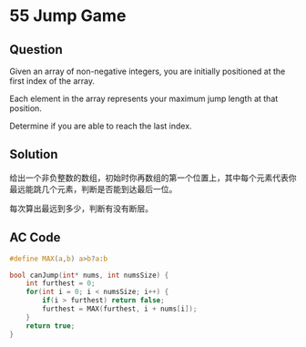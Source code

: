 # 55 Jump Game 

## Question

Given an array of non-negative integers, you are initially positioned at the first index of the array.

Each element in the array represents your maximum jump length at that position.

Determine if you are able to reach the last index.

## Solution

给出一个非负整数的数组，初始时你再数组的第一个位置上，其中每个元素代表你最远能跳几个元素，判断是否能到达最后一位。

每次算出最远到多少，判断有没有断层。

## AC Code 
```c 
#define MAX(a,b) a>b?a:b

bool canJump(int* nums, int numsSize) {
    int furthest = 0;
    for(int i = 0; i < numsSize; i++) {
        if(i > furthest) return false;
        furthest = MAX(furthest, i + nums[i]);
    }
    return true;
}
```